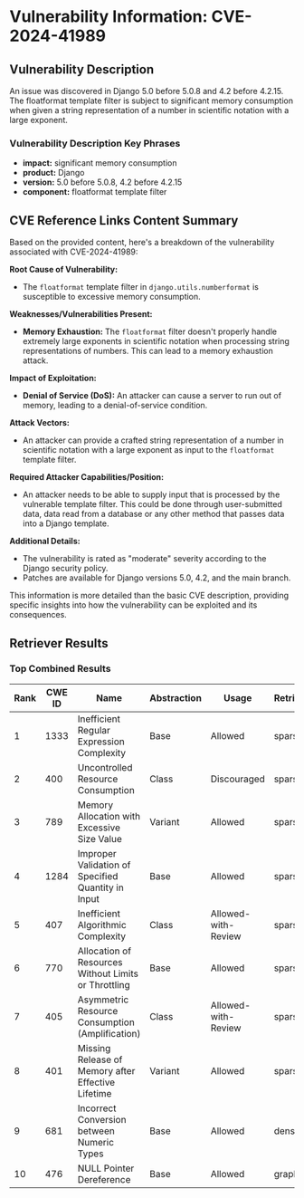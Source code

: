 # Vulnerability Information: CVE-2024-41989

## Vulnerability Description
An issue was discovered in Django 5.0 before 5.0.8 and 4.2 before 4.2.15. The floatformat template filter is subject to significant memory consumption when given a string representation of a number in scientific notation with a large exponent.

### Vulnerability Description Key Phrases
- **impact:** significant memory consumption
- **product:** Django
- **version:** 5.0 before 5.0.8, 4.2 before 4.2.15
- **component:** floatformat template filter

## CVE Reference Links Content Summary
Based on the provided content, here's a breakdown of the vulnerability associated with CVE-2024-41989:

**Root Cause of Vulnerability:**

*   The `floatformat` template filter in `django.utils.numberformat` is susceptible to excessive memory consumption.

**Weaknesses/Vulnerabilities Present:**

*   **Memory Exhaustion:** The `floatformat` filter doesn't properly handle extremely large exponents in scientific notation when processing string representations of numbers. This can lead to a memory exhaustion attack.

**Impact of Exploitation:**

*   **Denial of Service (DoS):** An attacker can cause a server to run out of memory, leading to a denial-of-service condition.

**Attack Vectors:**

*   An attacker can provide a crafted string representation of a number in scientific notation with a large exponent as input to the `floatformat` template filter.

**Required Attacker Capabilities/Position:**

*   An attacker needs to be able to supply input that is processed by the vulnerable template filter. This could be done through user-submitted data, data read from a database or any other method that passes data into a Django template.

**Additional Details:**

*   The vulnerability is rated as "moderate" severity according to the Django security policy.
*   Patches are available for Django versions 5.0, 4.2, and the main branch.

This information is more detailed than the basic CVE description, providing specific insights into how the vulnerability can be exploited and its consequences.

## Retriever Results

### Top Combined Results

| Rank | CWE ID | Name | Abstraction | Usage  | Retrievers | Individual Scores |
|------|--------|------|-------------|-------|------------|-------------------|
| 1 | 1333 | Inefficient Regular Expression Complexity | Base | Allowed | sparse | 0.082 |
| 2 | 400 | Uncontrolled Resource Consumption | Class | Discouraged | sparse | 0.081 |
| 3 | 789 | Memory Allocation with Excessive Size Value | Variant | Allowed | sparse | 0.079 |
| 4 | 1284 | Improper Validation of Specified Quantity in Input | Base | Allowed | sparse | 0.078 |
| 5 | 407 | Inefficient Algorithmic Complexity | Class | Allowed-with-Review | sparse | 0.078 |
| 6 | 770 | Allocation of Resources Without Limits or Throttling | Base | Allowed | sparse | 0.078 |
| 7 | 405 | Asymmetric Resource Consumption (Amplification) | Class | Allowed-with-Review | sparse | 0.076 |
| 8 | 401 | Missing Release of Memory after Effective Lifetime | Variant | Allowed | sparse | 0.076 |
| 9 | 681 | Incorrect Conversion between Numeric Types | Base | Allowed | dense | 0.362 |
| 10 | 476 | NULL Pointer Dereference | Base | Allowed | graph | 0.002 |

